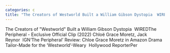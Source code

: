 ```yaml
---
categories: c
title: "The Creators of Westworld Built a William Gibson Dystopia  WIRED"
---
```

The Creators of "Westworld" Built a William Gibson Dystopia&nbsp;&nbsp;WIREDThe Peripheral - Exclusive Official Clip (2022) Chloë Grace Moretz, Jack Reynor&nbsp;&nbsp;IGN‘The Peripheral’ Review: Chloe Grace Moretz in Amazon Drama Tailor-Made for the ‘Westworld’-Weary&nbsp;&nbsp;Hollywood ReporterPer
